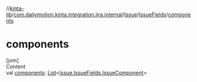 //[kinta-lib](../../../../index.md)/[com.dailymotion.kinta.integration.jira.internal](../../index.md)/[Issue](../index.md)/[IssueFields](index.md)/[components](components.md)



# components  
[jvm]  
Content  
val [components](components.md): [List](https://kotlinlang.org/api/latest/jvm/stdlib/kotlin.collections/-list/index.html)<[Issue.IssueFields.IssueComponent](-issue-component/index.md)>  



